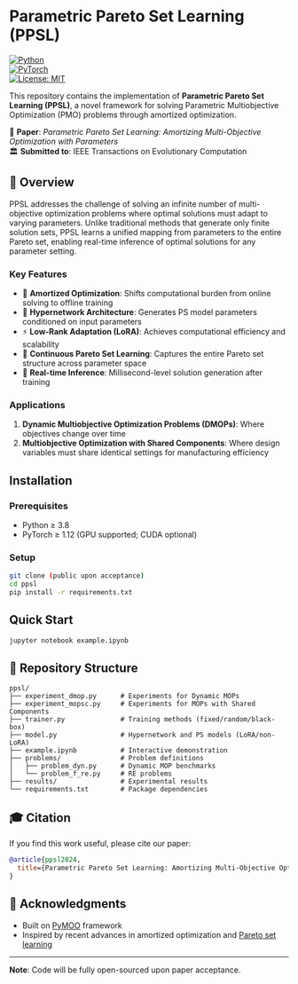 # Parametric Pareto Set Learning (PPSL)

[![Python](https://img.shields.io/badge/python-3.8%2B-blue?logo=python)](https://www.python.org/downloads/)  
[![PyTorch](https://img.shields.io/badge/PyTorch-1.12%2B-ee4c2c?logo=pytorch)](https://pytorch.org/)  
[![License: MIT](https://img.shields.io/badge/License-MIT-green.svg)](https://opensource.org/license/MIT)

This repository contains the implementation of **Parametric Pareto Set Learning (PPSL)**, a novel framework for solving Parametric Multiobjective Optimization (PMO) problems through amortized optimization. 

📄 **Paper**: *Parametric Pareto Set Learning: Amortizing Multi-Objective Optimization with Parameters*  
🏛️ **Submitted to**: IEEE Transactions on Evolutionary Computation

## 🎯 Overview

PPSL addresses the challenge of solving an infinite number of multi-objective optimization problems where optimal solutions must adapt to varying parameters. Unlike traditional methods that generate only finite solution sets, PPSL learns a unified mapping from parameters to the entire Pareto set, enabling real-time inference of optimal solutions for any parameter setting.

### Key Features

- 🚀 **Amortized Optimization**: Shifts computational burden from online solving to offline training
- 🧠 **Hypernetwork Architecture**: Generates PS model parameters conditioned on input parameters
- ⚡ **Low-Rank Adaptation (LoRA)**: Achieves computational efficiency and scalability
- 🎯 **Continuous Pareto Set Learning**: Captures the entire Pareto set structure across parameter space
- 🔄 **Real-time Inference**: Millisecond-level solution generation after training

### Applications

1. **Dynamic Multiobjective Optimization Problems (DMOPs)**: Where objectives change over time
2. **Multiobjective Optimization with Shared Components**: Where design variables must share identical settings for manufacturing efficiency

## Installation

### Prerequisites
* Python ≥ 3.8  
* PyTorch ≥ 1.12 (GPU supported; CUDA optional)  

### Setup
```bash
git clone (public upon acceptance)
cd ppsl
pip install -r requirements.txt
```

## Quick Start
```bash
jupyter notebook example.ipynb
```

## 📁 Repository Structure
```clean
ppsl/
├── experiment_dmop.py      # Experiments for Dynamic MOPs
├── experiment_mopsc.py     # Experiments for MOPs with Shared Components
├── trainer.py              # Training methods (fixed/random/black-box)
├── model.py                # Hypernetwork and PS models (LoRA/non-LoRA)
├── example.ipynb           # Interactive demonstration
├── problems/               # Problem definitions
│   ├── problem_dyn.py      # Dynamic MOP benchmarks
│   └── problem_f_re.py     # RE problems
├── results/                # Experimental results
└── requirements.txt        # Package dependencies
```

## 🎓 Citation
If you find this work useful, please cite our paper:
```bibtex
@article{ppsl2024,
  title={Parametric Pareto Set Learning: Amortizing Multi-Objective Optimization with Parameters},
}
```

## 🙏 Acknowledgments
- Built on [PyMOO](https://pymoo.org/) framework
- Inspired by recent advances in amortized optimization and [Pareto set learning](https://github.com/Xi-L/EPSL)

---

**Note**: Code will be fully open-sourced upon paper acceptance.
